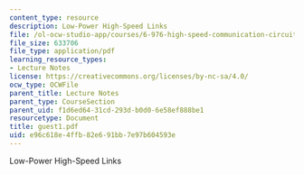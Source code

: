 ```yaml
---
content_type: resource
description: Low-Power High-Speed Links
file: /ol-ocw-studio-app/courses/6-976-high-speed-communication-circuits-and-systems-spring-2003/e96c618e4ffb82e691bb7e97b604593e_guest1.pdf
file_size: 633706
file_type: application/pdf
learning_resource_types:
- Lecture Notes
license: https://creativecommons.org/licenses/by-nc-sa/4.0/
ocw_type: OCWFile
parent_title: Lecture Notes
parent_type: CourseSection
parent_uid: f1d6ed64-31cd-293d-b0d0-6e58ef888be1
resourcetype: Document
title: guest1.pdf
uid: e96c618e-4ffb-82e6-91bb-7e97b604593e
---
```

Low-Power High-Speed Links